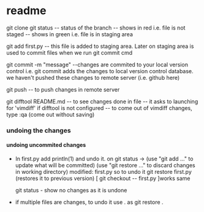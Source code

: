 # readme

git clone <link>
git status -- status of the branch
            -- shows in red i.e. file is not staged
            -- shows in green i.e. file is in staging area

git add first.py -- this file is added to staging area. Later on staging area is used to commit files when we run git commit cmd

git commit -m "message" --changes are commited to your local version control
i.e. git commit adds the changes to local version control database.
we haven't pushed these changes to remote server (i.e. github here) 

git push -- to push changes in remote server

git difftool README.md -- to see changes done in file
-- it asks to launching for 'vimdiff' if difftool is not configured
-- to come out of vimdiff changes, type :qa (come out without saving)

### undoing the changes
#### undoing uncommited changes

- In first.py add println(1) and undo it.
on git status ->  (use "git add <file>..." to update what will be committed)
                  (use "git restore <file>..." to discard changes in working directory)
                   modified:   first.py
    so to undo it
    git restore first.py (restores it to previous version)
    [  git checkout -- first.py ]works same

    git status - show no changes as it is undone

- if multiple files are changes, to undo it use . as git restore .

